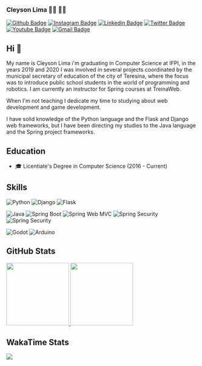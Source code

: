 ### Cleyson Lima 👨‍🏫 👨‍💻

[![Github Badge](https://img.shields.io/badge/-Github-000?style=flat-square&logo=Github&logoColor=white&link=https://github.com/cleysonph)](https://github.com/cleysonph)
[![Instagram Badge](https://img.shields.io/badge/-Instagram-e4405f?style=flat-square&logo=Instagram&logoColor=white)](https://instagram.com/cleysonph/)
[![Linkedin Badge](https://img.shields.io/badge/-LinkedIn-blue?style=flat-square&logo=Linkedin&logoColor=white&link=https://www.linkedin.com/in/cleysonph/)](https://www.linkedin.com/in/cleysonph/)
[![Twitter Badge](https://img.shields.io/badge/-Twitter-1ca0f1?style=flat-square&labelColor=1ca0f1&logo=twitter&logoColor=white&link=https://twitter.com/cleysonph)](https://twitter.com/cleysonph)
[![Youtube Badge](https://img.shields.io/badge/-YouTube-ff0000?style=flat-square&labelColor=ff0000&logo=youtube&logoColor=white&link=https://www.youtube.com/channel/UCTfZtpapCcKlvppWCAsYaPQ)](https://www.youtube.com/channel/UCTfZtpapCcKlvppWCAsYaPQ)
[![Gmail Badge](https://img.shields.io/badge/-Gmail-c14438?style=flat-square&logo=Gmail&logoColor=white&link=mailto:cleysonph@gmail.com)](mailto:cleysonph@gmail.com/)

## Hi 👋
 
My name is Cleyson Lima i'm graduating in Computer Science at IFPI, in the years 2019 and 2020 I was involved in several projects coordinated by the municipal secretary of education of the city of Teresina, where the focus was to introduce public school students in the world of programming and robotics. I am currently an instructor for Spring courses at TreinaWeb.

When I'm not teaching I dedicate my time to studying about web development and game development.

I have solid knowledge of the Python language and the Flask and Django web frameworks, but I have been directing my studies to the Java language and the Spring project frameworks.

## Education

- 🎓 Licentiate's Degree in Computer Science (2016 - Current)

## Skills

<p>
 <img src="https://img.shields.io/badge/Python-3776AB?style=for-the-badge&logo=python&logoColor=white" alt="Python" />
 <img src="https://img.shields.io/badge/Django-092E20?style=for-the-badge&logo=django&logoColor=white" alt="Django" />
 <img src="https://img.shields.io/badge/Flask-092E20?style=for-the-badge&logo=flask&logoColor=white" alt="Flask" />
</p>

<p>
 <img src="https://img.shields.io/badge/Java-EC2025?style=for-the-badge&logo=java&logoColor=white" alt="Java" />
 <img src="https://img.shields.io/badge/Spring%20Boot-41B300?style=for-the-badge&logo=springboot&logoColor=white" alt="Spring Boot" />
 <img src="https://img.shields.io/badge/Spring%20Web%20MVC-41B300?style=for-the-badge&logo=spring&logoColor=white" alt="Spring Web MVC" />
 <img src="https://img.shields.io/badge/Spring%20Security-41B300?style=for-the-badge&logo=springsecurity&logoColor=white" alt="Spring Security" />
 <img src="https://img.shields.io/badge/Spring%20Data%20JPA-41B300?style=for-the-badge&logo=spring&logoColor=white" alt="Spring Security" />
</p>

<p>
 <img src="https://img.shields.io/badge/Godot-478CBF?style=for-the-badge" alt="Godot" />
 <img src="https://img.shields.io/badge/Arduino-00979C?style=for-the-badge&logo=arduino&logoColor=white" alt="Arduino" />
</p>

## GitHub Stats
<a href="#">
  <img src="https://github-readme-stats.vercel.app/api?username=cleysonph&show_icons=true&count_private=true&theme=dracula" height="165">
  <img src="https://github-readme-stats.vercel.app/api/top-langs/?username=cleysonph&layout=compact&theme=dracula&hide=css,html" height="165">
</a>

## WakaTime Stats
<img src="https://wakatime.com/share/@cleysonph/4605be59-0d47-492d-9f3e-ae0d681d7c6b.svg">
